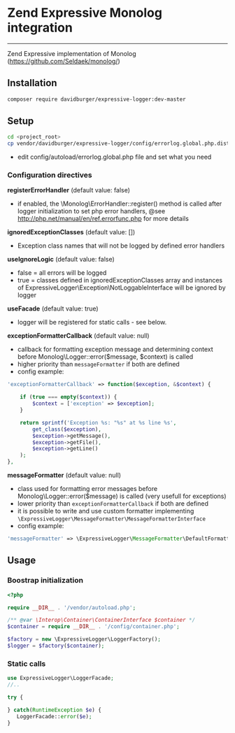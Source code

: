 # Zend Expressive Monolog integration

------------

Zend Expressive implementation of Monolog (https://github.com/Seldaek/monolog/)
 
## Installation
```sh
composer require davidburger/expressive-logger:dev-master
```

## Setup
```sh
cd <project_root>
cp vendor/davidburger/expressive-logger/config/errorlog.global.php.dist config/autoload/errorlog.global.php
```
- edit config/autoload/errorlog.global.php file and set what you need

### Configuration directives
**registerErrorHandler** (default value: false) 
- if enabled, the \Monolog\ErrorHandler::register() method is called after logger initialization to set php error handlers, @see http://php.net/manual/en/ref.errorfunc.php for more details

**ignoredExceptionClasses** (default value: []) 
- Exception class names that will not be logged by defined error handlers

**useIgnoreLogic** (default value: false) 
- false = all errors will be logged
- true = classes defined in ignoredExceptionClasses array and instances of ExpressiveLogger\Exception\NotLoggableInterface will be ignored by logger

**useFacade** (default value: true)
- logger will be registered for static calls - see below.

**exceptionFormatterCallback** (default value: null)
- callback for formatting exception message and determining context before Monolog\Logger::error($message, $context) is called
- higher priority than `messageFormatter` if both are defined
- config example:
```php
'exceptionFormatterCallback' => function($exception, &$context) {

    if (true === empty($context)) {
        $context = ['exception' => $exception];
    }

    return sprintf('Exception %s: "%s" at %s line %s',
        get_class($exception),
        $exception->getMessage(),
        $exception->getFile(),
        $exception->getLine()
    );
},
```
**messageFormatter** (default value: null)
- class used for formatting error messages before Monolog\Logger::error($message) is called (very usefull for exceptions)
- lower priority than `exceptionFormatterCallback` if both are defined
- it is possible to write and use custom formatter implementing `\ExpressiveLogger\MessageFormatter\MessageFormatterInterface`
- config example:
```php
'messageFormatter' => \ExpressiveLogger\MessageFormatter\DefaultFormatter::class
```

  
## Usage
### Boostrap initialization
```php
<?php

require __DIR__ . '/vendor/autoload.php';

/** @var \Interop\Container\ContainerInterface $container */
$container = require __DIR__ . '/config/container.php';

$factory = new \ExpressiveLogger\LoggerFactory();
$logger = $factory($container);

```
### Static calls
```php
use ExpressiveLogger\LoggerFacade;
//..

try {

} catch(RuntimeException $e) {
   LoggerFacade::error($e);
}
```


